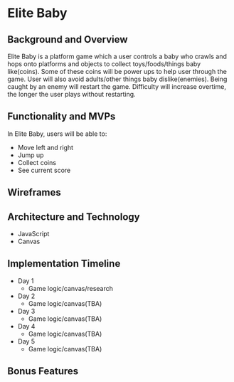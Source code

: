 # Elite Baby 

## Background and Overview
Elite Baby is a platform game which a user controls a baby who crawls and hops onto platforms and objects to collect toys/foods/things baby like(coins). Some of these coins will be power ups to help user through the game. User will also avoid adults/other things baby dislike(enemies). Being caught by an enemy will restart the game.
Difficulty will increase overtime, the longer the user plays without restarting. 

## Functionality and MVPs 

In Elite Baby, users will be able to:
  - Move left and right
  - Jump up 
  - Collect coins
  - See current score

## Wireframes 


## Architecture and Technology
- JavaScript
- Canvas

## Implementation Timeline 

- Day 1
    - Game logic/canvas/research
- Day 2
    - Game logic/canvas(TBA)
- Day 3
    - Game logic/canvas(TBA)
- Day 4
    - Game logic/canvas(TBA)
- Day 5
    - Game logic/canvas(TBA)

## Bonus Features
